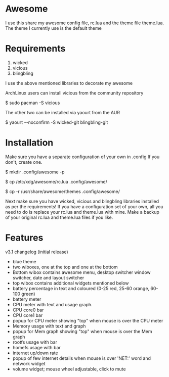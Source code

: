 Awesome
=======

I use this share my awesome config file, rc.lua and the theme file theme.lua. 
The theme I currently use is the default theme

Requirements
============

1. wicked
2. vicious
3. blingbling

I use the above mentioned libraries to decorate my awesome

ArchLinux users can install vicious from the community repository

$ sudo pacman -S vicious

The other two can be installed via yaourt from the AUR

$ yaourt --noconfirm -S wicked-git blingbling-git


Installation
============

Make sure you have a separate configuration of your own in .config
If you don't, create one.

$ mkdir .config/awesome -p

$ cp /etc/xdg/awesome/rc.lua .config/awesome/

$ cp -r /usr/share/awesome/themes .config/awesome/


Next make sure you have wicked, vicious and blingbling libraries installed as per the requirements!
If you have a configuration set of your own, all you need to do is replace your rc.lua and theme.lua with mine. Make a backup of your original rc.lua and theme.lua files if you like.


Features
========

v3.1 changelog (initial release)
+ blue theme
+ two wiboxes, one at the top and one at the bottom
+ Bottom wibox contains awesome menu, desktop switcher window switcher, date and layout switcher
+ top wibox contains additional widgets mentioned below
+ battery percentage in text and coloured (0-25 red, 25-60 orange, 60-100 green)
+ battery meter
+ CPU meter with text and usage graph.
+ CPU core0 bar
+ CPU core1 bar
+ popup for CPU meter showing "top" when mouse is over the CPU meter
+ Memory usage with text and graph
+ popup for Mem graph showing "top" when mouse is over the Mem graph
+ rootfs usage with bar
+ homefs usage with bar
+ internet up/down rate
+ popup of few internet details when mouse is over 'NET:' word and network widget
+ volume widget; mouse wheel adjustable, click to mute
